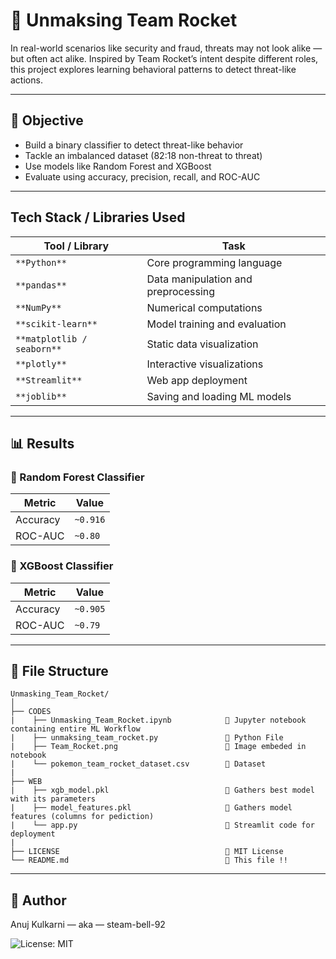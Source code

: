 # 🚀 Unmaksing Team Rocket
In real-world scenarios like security and fraud, threats may not look alike — but often act alike. Inspired by Team Rocket’s intent despite different roles, this project explores learning behavioral patterns to detect threat-like actions.

---

## 🎯 Objective

- Build a binary classifier to detect threat-like behavior
- Tackle an imbalanced dataset (82:18 non-threat to threat)
- Use models like Random Forest and XGBoost
- Evaluate using accuracy, precision, recall, and ROC-AUC

 ---

 ## Tech Stack / Libraries Used
 
|      Tool / Library        |                Task                 | 
|----------------------------|-------------------------------------|
| `**Python**`               | Core programming language           |
| `**pandas**`               | Data manipulation and preprocessing | 
| `**NumPy**`                | Numerical computations              |
| `**scikit-learn**`         | Model training and evaluation       |
| `**matplotlib / seaborn**` | Static data visualization           |
| `**plotly**`               | Interactive visualizations          |
| `**Streamlit**`            | Web app deployment                  |
| `**joblib**`               |  Saving and loading ML models       |

---
 
## 📊 Results

### 🔁 Random Forest Classifier   

| Metric    | Value     |                                
|-----------|-----------|                                
| Accuracy  | `~0.916`  |                              
| ROC-AUC   | `~0.80`   |                              
                                                                   
### 🔘 XGBoost Classifier

| Metric     | Value     |
|------------|-----------|
| Accuracy   | `~0.905`  |
| ROC-AUC    | `~0.79`   |

---

## 📁 File Structure

```
Unmasking_Team_Rocket/
│
├── CODES
|    ├── Unmasking_Team_Rocket.ipynb            🔹 Jupyter notebook containing entire ML Workflow
|    ├── unmaksing_team_rocket.py               🔹 Python File
|    ├── Team_Rocket.png                        🔹 Image embeded in notebook
|    └── pokemon_team_rocket_dataset.csv        🔹 Dataset
|
├── WEB
|    ├── xgb_model.pkl                          🔹 Gathers best model with its parameters
|    ├── model_features.pkl                     🔹 Gathers model features (columns for pediction)
|    └── app.py                                 🔹 Streamlit code for deployment
|
├── LICENSE                                     🔹 MIT License
└── README.md                                   🔹 This file !!
```

---

## 👤 Author
Anuj Kulkarni — aka — steam-bell-92

![License: MIT](https://img.shields.io/badge/License-MIT-yellow.svg)
